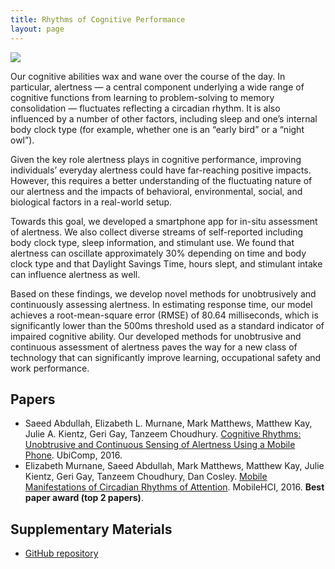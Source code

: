 ```yaml
---
title: Rhythms of Cognitive Performance
layout: page
---
```


<div class="row">
    <div class="col-md-12">
        <div class="col-xs-offset-1 col-md-10">
            <img src="/files/images/projects/cognitive-rhythm.jpg"/>
        </div>
    </div>
</div>

Our cognitive abilities wax and wane over the course of the day. In particular, alertness — a central component underlying a wide range of cognitive functions from learning to problem-solving to memory consolidation — fluctuates reflecting a circadian rhythm. It is also influenced by a number of other factors, including sleep and one’s internal body clock type (for example, whether one is an “early bird” or a “night owl”).

Given the key role alertness plays in cognitive performance, improving individuals’ everyday alertness could have far-reaching positive impacts. However, this requires a better understanding of the fluctuating nature of our alertness and the impacts of behavioral, environmental, social, and biological factors in a real-world setup.

Towards this goal, we developed a smartphone app for in-situ assessment of alertness. We also collect diverse streams of self-reported including body clock type, sleep information, and stimulant use. We found that alertness can oscillate approximately 30% depending on time and body clock type and that Daylight Savings Time, hours slept, and stimulant intake can influence alertness as well.

Based on these findings, we develop novel methods for unobtrusively and continuously assessing alertness. In estimating response time, our model achieves a root-mean-square error (RMSE) of 80.64 milliseconds, which is significantly lower than the 500ms threshold used as a standard indicator of impaired cognitive ability. Our developed methods for unobtrusive
and continuous assessment of alertness paves the way for a new class of technology that can significantly improve learning, occupational safety and work performance.

## Papers ##

* Saeed Abdullah, Elizabeth L. Murnane, Mark Matthews, Matthew Kay, Julie A.
Kientz, Geri Gay, Tanzeem Choudhury.
[Cognitive Rhythms: Unobtrusive and Continuous Sensing of Alertness Using a Mobile Phone](http://dx.doi.org/10.1145/2971648.2971712). UbiComp, 2016.
* <i class="fa fa-trophy" aria-hidden="true"></i> Elizabeth Murnane, Saeed Abdullah, Mark Matthews, Matthew Kay, Julie Kientz, Geri Gay, Tanzeem Choudhury, Dan Cosley. <a href="https://dl.acm.org/citation.cfm?id=2935383">Mobile Manifestations of Circadian Rhythms of Attention</a>. MobileHCI, 2016. **Best paper award (top 2 papers)**.

## Supplementary Materials ##
* [GitHub repository](https://github.com/saeed-abdullah/alertness-ubicomp-2016)
